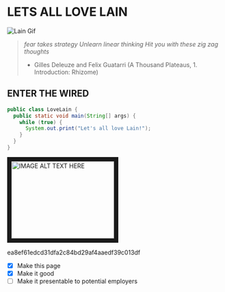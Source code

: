 # LETS ALL LOVE LAIN
![Lain Gif](https://fauux.neocities.org/loveLain.gif)
> *fear takes strategy Unlearn linear thinking
> Hit you with these zig zag thoughts*
> - Gilles Deleuze and Felix Guatarri (A Thousand Plateaus, 1. Introduction: Rhizome)

## ENTER THE WIRED
```java
public class LoveLain {
  public static void main(String[] args) {
    while (true) {
      System.out.print("Let's all love Lain!");
    }
  }
}
```
<a href="https://youtu.be/fiaWsgtJrNI" target="_blank"><img src="http://img.youtube.com/vi/fiaWsgtJrNI/0.jpg" 
alt="IMAGE ALT TEXT HERE" width="240" height="180" border="10" /></a>

ea8ef61edcd31dfa2c84bd29af4aaedf39c013df

- [x] Make this page
- [x] Make it good
- [ ] Make it presentable to potential employers 
